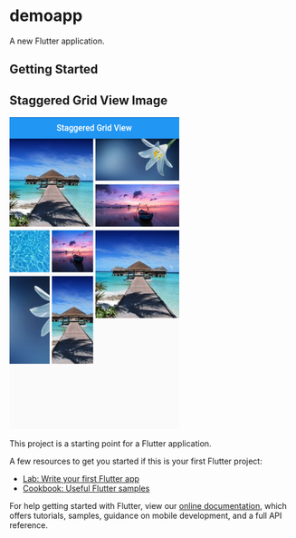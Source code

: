 # demoapp

A new Flutter application.

## Getting Started



## Staggered Grid View Image
<img width="300" height="550" src="https://raw.githubusercontent.com/Tareq23/flutter-practice-code/ab3-036/assets/ui/stagged%20grid%20view%20ui.PNG"/>

This project is a starting point for a Flutter application.

A few resources to get you started if this is your first Flutter project:

- [Lab: Write your first Flutter app](https://flutter.dev/docs/get-started/codelab)
- [Cookbook: Useful Flutter samples](https://flutter.dev/docs/cookbook)

For help getting started with Flutter, view our
[online documentation](https://flutter.dev/docs), which offers tutorials,
samples, guidance on mobile development, and a full API reference.
